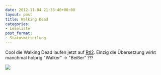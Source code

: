 ```yaml
---
date: 2012-11-04 21:33:40+00:00
layout: post
title: Walking Dead
categories:
- Leseliste
post_format:
- Statusmitteilung
---
```


Cool die Walking Dead laufen jetzt auf [Rtl2](http://www.rtl2.de/93479.html). Einzig die Übersetzung wirkt manchmal holprig "Walker" -> "Beißer" ?!?





[![](http://www.rtl2.de/images/trailer/1-the-walking-dead-detail3.png)](http://www.rtl2.de/93479.html)



[](http://www.rtl2.de/93479.html)
